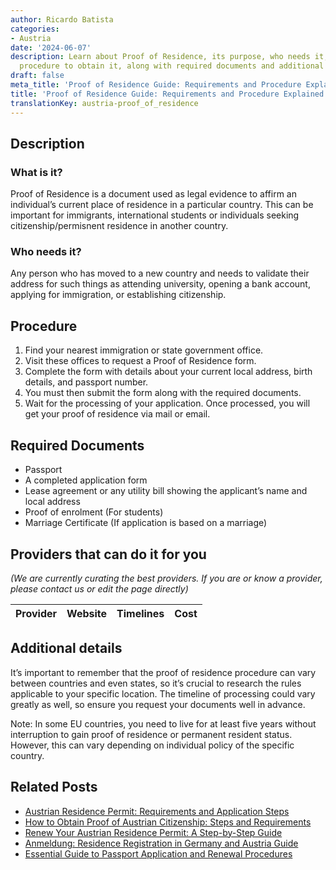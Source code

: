 ```yaml
---
author: Ricardo Batista
categories:
- Austria
date: '2024-06-07'
description: Learn about Proof of Residence, its purpose, who needs it, and the step-by-step
  procedure to obtain it, along with required documents and additional details.
draft: false
meta_title: 'Proof of Residence Guide: Requirements and Procedure Explained'
title: 'Proof of Residence Guide: Requirements and Procedure Explained'
translationKey: austria-proof_of_residence
---
```


## Description
### What is it?
Proof of Residence is a document used as legal evidence to affirm an individual’s current place of residence in a particular country. This can be important for immigrants, international students or individuals seeking citizenship/permisnent residence in another country.

### Who needs it?
Any person who has moved to a new country and needs to validate their address for such things as attending university, opening a bank account, applying for immigration, or establishing citizenship.

## Procedure
1. Find your nearest immigration or state government office.
2. Visit these offices to request a Proof of Residence form.
3. Complete the form with details about your current local address, birth details, and passport number. 
4. You must then submit the form along with the required documents.
5. Wait for the processing of your application. Once processed, you will get your proof of residence via mail or email.

## Required Documents
- Passport
- A completed application form
- Lease agreement or any utility bill showing the applicant’s name and local address
- Proof of enrolment (For students)
- Marriage Certificate (If application is based on a marriage)

## Providers that can do it for you

_(We are currently curating the best providers. If you are or know a provider, please contact us or edit the page directly)_

| Provider        |     Website     |     Timelines    |       Cost      |
| :-------------: | :-------------: |  :-------------: | :-------------: |

## Additional details
It’s important to remember that the proof of residence procedure can vary between countries and even states, so it’s crucial to research the rules applicable to your specific location. The timeline of processing could vary greatly as well, so ensure you request your documents well in advance. 

Note: In some EU countries, you need to live for at least five years without interruption to gain proof of residence or permanent resident status. However, this can vary depending on individual policy of the specific country.


## Related Posts

- [Austrian Residence Permit: Requirements and Application Steps](https://tramitit.com/guides/austria/residence_permit_application/)
- [How to Obtain Proof of Austrian Citizenship: Steps and Requirements](https://tramitit.com/guides/austria/proof_of_citizenship/)
- [Renew Your Austrian Residence Permit: A Step-by-Step Guide](https://tramitit.com/guides/austria/residence_permit_renewal/)
- [Anmeldung: Residence Registration in Germany and Austria Guide](https://tramitit.com/guides/austria/residence_registration/)
- [Essential Guide to Passport Application and Renewal Procedures](https://tramitit.com/guides/austria/passport_application/)